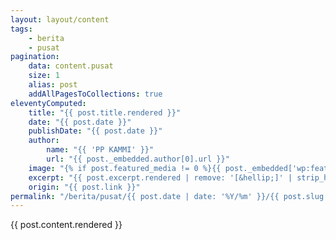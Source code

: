```yaml
---
layout: layout/content
tags:
    - berita
    - pusat
pagination:
    data: content.pusat
    size: 1
    alias: post
    addAllPagesToCollections: true
eleventyComputed:
    title: "{{ post.title.rendered }}"
    date: "{{ post.date }}"
    publishDate: "{{ post.date }}"
    author:
        name: "{{ 'PP KAMMI' }}"
        url: "{{ post._embedded.author[0].url }}"
    image: "{% if post.featured_media != 0 %}{{ post._embedded['wp:featuredmedia'][0].source_url }}{% else %}{{ false }}{% endif %}"
    excerpt: "{{ post.excerpt.rendered | remove: '[&hellip;]' | strip_html }}"
    origin: "{{ post.link }}"
permalink: "/berita/pusat/{{ post.date | date: '%Y/%m' }}/{{ post.slug | truncate: 100, '' }}.html"
---
```

{{ post.content.rendered }}
